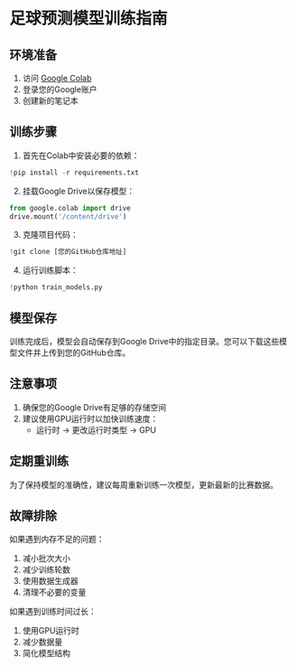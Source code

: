 # 足球预测模型训练指南

## 环境准备

1. 访问 [Google Colab](https://colab.research.google.com/)
2. 登录您的Google账户
3. 创建新的笔记本

## 训练步骤

1. 首先在Colab中安装必要的依赖：
```python
!pip install -r requirements.txt
```

2. 挂载Google Drive以保存模型：
```python
from google.colab import drive
drive.mount('/content/drive')
```

3. 克隆项目代码：
```python
!git clone [您的GitHub仓库地址]
```

4. 运行训练脚本：
```python
!python train_models.py
```

## 模型保存

训练完成后，模型会自动保存到Google Drive中的指定目录。您可以下载这些模型文件并上传到您的GitHub仓库。

## 注意事项

1. 确保您的Google Drive有足够的存储空间
2. 建议使用GPU运行时以加快训练速度：
   - 运行时 -> 更改运行时类型 -> GPU

## 定期重训练

为了保持模型的准确性，建议每周重新训练一次模型，更新最新的比赛数据。

## 故障排除

如果遇到内存不足的问题：
1. 减小批次大小
2. 减少训练轮数
3. 使用数据生成器
4. 清理不必要的变量

如果遇到训练时间过长：
1. 使用GPU运行时
2. 减少数据量
3. 简化模型结构 
